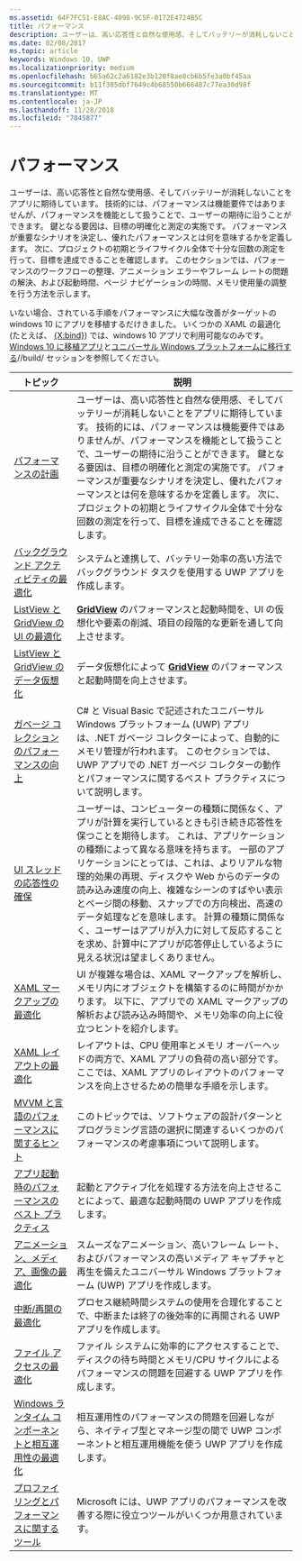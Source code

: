 ```yaml
---
ms.assetid: 64F7FC51-E8AC-4098-9C5F-0172E4724B5C
title: パフォーマンス
description: ユーザーは、高い応答性と自然な使用感、そしてバッテリーが消耗しないことをアプリに期待しています。
ms.date: 02/08/2017
ms.topic: article
keywords: Windows 10, UWP
ms.localizationpriority: medium
ms.openlocfilehash: b65a62c2a6182e3b120f8ae8cb6b5fe3a0bf45aa
ms.sourcegitcommit: b11f305dbf7649c4b68550b666487c77ea30d98f
ms.translationtype: MT
ms.contentlocale: ja-JP
ms.lasthandoff: 11/28/2018
ms.locfileid: "7845877"
---
```

# <a name="performance"></a>パフォーマンス


ユーザーは、高い応答性と自然な使用感、そしてバッテリーが消耗しないことをアプリに期待しています。 技術的には、パフォーマンスは機能要件ではありませんが、パフォーマンスを機能として扱うことで、ユーザーの期待に沿うことができます。 鍵となる要因は、目標の明確化と測定の実施です。 パフォーマンスが重要なシナリオを決定し、優れたパフォーマンスとは何を意味するかを定義します。 次に、プロジェクトの初期とライフサイクル全体で十分な回数の測定を行って、目標を達成できることを確認します。 このセクションでは、パフォーマンスのワークフローの整理、アニメーション エラーやフレーム レートの問題の解決、および起動時間、ページ ナビゲーションの時間、メモリ使用量の調整を行う方法を示します。

いない場合、されている手順をパフォーマンスに大幅な改善がターゲットの windows 10 にアプリを移植するだけきました。 いくつかの XAML の最適化 (たとえば、 [{X:bind}](https://msdn.microsoft.com/library/windows/apps/Mt204783)) では、windows 10 アプリで利用可能なのみです。 [Windows 10 に移植アプリ](https://msdn.microsoft.com/library/windows/apps/Mt238321)と[ユニバーサル Windows プラットフォームに移行する](http://channel9.msdn.com/Events/Build/2015/3-741)//build/ セッションを参照してください。

| トピック | 説明 |
|-------|-------------|
| [パフォーマンスの計画](planning-and-measuring-performance.md) | ユーザーは、高い応答性と自然な使用感、そしてバッテリーが消耗しないことをアプリに期待しています。 技術的には、パフォーマンスは機能要件ではありませんが、パフォーマンスを機能として扱うことで、ユーザーの期待に沿うことができます。 鍵となる要因は、目標の明確化と測定の実施です。 パフォーマンスが重要なシナリオを決定し、優れたパフォーマンスとは何を意味するかを定義します。 次に、プロジェクトの初期とライフサイクル全体で十分な回数の測定を行って、目標を達成できることを確認します。 |
| [バックグラウンド アクティビティの最適化](optimize-background-activity.md) | システムと連携して、バッテリー効率の高い方法でバックグラウンド タスクを使用する UWP アプリを作成します。 |
| [ListView と GridView の UI の最適化](optimize-gridview-and-listview.md) | [<strong>GridView</strong>](https://msdn.microsoft.com/library/windows/apps/BR242705) のパフォーマンスと起動時間を、UI の仮想化や要素の削減、項目の段階的な更新を通して向上させます。 |
| [ListView と GridView のデータ仮想化](listview-and-gridview-data-optimization.md) | データ仮想化によって [<strong>GridView</strong>](https://msdn.microsoft.com/library/windows/apps/BR242705) のパフォーマンスと起動時間を向上させます。 |
| [ガベージ コレクションのパフォーマンスの向上](improve-garbage-collection-performance.md) | C# と Visual Basic で記述されたユニバーサル Windows プラットフォーム (UWP) アプリは、.NET ガベージ コレクターによって、自動的にメモリ管理が行われます。 このセクションでは、UWP アプリでの .NET ガーベジ コレクターの動作とパフォーマンスに関するベスト プラクティスについて説明します。 |
| [UI スレッドの応答性の確保](keep-the-ui-thread-responsive.md) | ユーザーは、コンピューターの種類に関係なく、アプリが計算を実行しているときも引き続き応答性を保つことを期待します。 これは、アプリケーションの種類によって異なる意味を持ちます。 一部のアプリケーションにとっては、これは、よりリアルな物理的効果の再現、ディスクや Web からのデータの読み込み速度の向上、複雑なシーンのすばやい表示とページ間の移動、スナップでの方向検出、高速のデータ処理などを意味します。 計算の種類に関係なく、ユーザーはアプリが入力に対して反応することを求め、計算中にアプリが応答停止しているように見える状況は望ましくありません。 |
| [XAML マークアップの最適化](optimize-xaml-loading.md) | UI が複雑な場合は、XAML マークアップを解析し、メモリ内にオブジェクトを構築するのに時間がかかります。 以下に、アプリでの XAML マークアップの解析および読み込み時間や、メモリ効率の向上に役立つヒントを紹介します。 | 
| [XAML レイアウトの最適化](optimize-your-xaml-layout.md) | レイアウトは、CPU 使用率とメモリ オーバーヘッドの両方で、XAML アプリの負荷の高い部分です。 ここでは、XAML アプリのレイアウトのパフォーマンスを向上させるための簡単な手順を示します。 | 
| [MVVM と言語のパフォーマンスに関するヒント](mvvm-performance-tips.md) | このトピックでは、ソフトウェアの設計パターンとプログラミング言語の選択に関連するいくつかのパフォーマンスの考慮事項について説明します。 |
| [アプリ起動時のパフォーマンスのベスト プラクティス](best-practices-for-your-app-s-startup-performance.md) | 起動とアクティブ化を処理する方法を向上させることによって、最適な起動時間の UWP アプリを作成します。 |
| [アニメーション、メディア、画像の最適化](optimize-animations-and-media.md) | スムーズなアニメーション、高いフレーム レート、およびパフォーマンスの高いメディア キャプチャと再生を備えたユニバーサル Windows プラットフォーム (UWP) アプリを作成します。 |
| [中断/再開の最適化](optimize-suspend-resume.md) | プロセス継続時間システムの使用を合理化することで、中断または終了の後効率的に再開される UWP アプリを作成します。 |
| [ファイル アクセスの最適化](optimize-file-access.md) | ファイル システムに効率的にアクセスすることで、ディスクの待ち時間とメモリ/CPU サイクルによるパフォーマンスの問題を回避する UWP アプリを作成します。 |
| [Windows ランタイム コンポーネントと相互運用性の最適化](windows-runtime-components-and-optimizing-interop.md) | 相互運用性のパフォーマンスの問題を回避しながら、ネイティブ型とマネージ型の間で UWP コンポーネントと相互運用機能を使う UWP アプリを作成します。 |
| [プロファイリングとパフォーマンスに関するツール](tools-for-profiling-and-performance.md) | Microsoft には、UWP アプリのパフォーマンスを改善する際に役立つツールがいくつか用意されています。|

